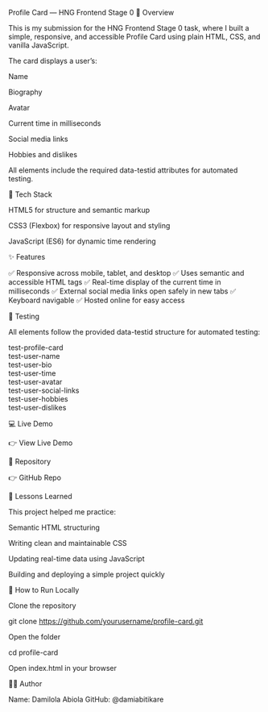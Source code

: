 Profile Card — HNG Frontend Stage 0
📖 Overview

This is my submission for the HNG Frontend Stage 0 task, where I built a simple, responsive, and accessible Profile Card using plain HTML, CSS, and vanilla JavaScript.

The card displays a user’s:

Name

Biography

Avatar

Current time in milliseconds

Social media links

Hobbies and dislikes

All elements include the required data-testid attributes for automated testing.

🧰 Tech Stack

HTML5 for structure and semantic markup

CSS3 (Flexbox) for responsive layout and styling

JavaScript (ES6) for dynamic time rendering

✨ Features

✅ Responsive across mobile, tablet, and desktop
✅ Uses semantic and accessible HTML tags
✅ Real-time display of the current time in milliseconds
✅ External social media links open safely in new tabs
✅ Keyboard navigable
✅ Hosted online for easy access

🧪 Testing

All elements follow the provided data-testid structure for automated testing:

test-profile-card  
test-user-name  
test-user-bio  
test-user-time  
test-user-avatar  
test-user-social-links  
test-user-hobbies  
test-user-dislikes  

💻 Live Demo

👉 View Live Demo

📂 Repository

👉 GitHub Repo

🧠 Lessons Learned

This project helped me practice:

Semantic HTML structuring

Writing clean and maintainable CSS

Updating real-time data using JavaScript

Building and deploying a simple project quickly

🚀 How to Run Locally

Clone the repository

git clone https://github.com/yourusername/profile-card.git


Open the folder

cd profile-card


Open index.html in your browser

👩‍💻 Author

Name: Damilola Abiola
GitHub: @damiabitikare


